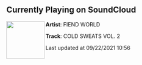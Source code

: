 ## Currently Playing on SoundCloud

[<img align="left" width="100" src="https://i1.sndcdn.com/artworks-lN4OydZUR3OQMuZc-FGEyMQ-t500x500.jpg">](https://soundcloud.com/fiendworldwide/cold-sweats-vol2)

**Artist**: FIEND WORLD 

**Track**: COLD SWEATS VOL. 2

Last updated at 09/22/2021 10:56
